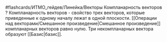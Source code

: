 #flashcards/ИТМО_гейдев/Линейка/Векторы
Компланарность векторов
?
Компланарность векторов - свойство трех векторов, которые приведенные к одному началу лежат в одной плоскости.
[[Операции над векторами/Смешанное произведение|Смешанное произведение]] компланарных векторов равно нулю.
Три некомпланарных вектора образуют [[Базис|базис]].
